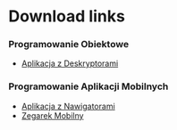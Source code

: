 # Download links

### Programowanie Obiektowe
  * [Aplikacja z Deskryptorami](https://minhaskamal.github.io/DownGit/#/home?url=https://github.com/bulenca/lessons/blob/main/oop/descriptor-app.py)
 
### Programowanie Aplikacji Mobilnych
  * [Aplikacja z Nawigatorami](https://minhaskamal.github.io/DownGit/#/home?url=https://github.com/bulenca/lessons/tree/main/pam/app-navigators)
  * [Zegarek Mobilny](https://minhaskamal.github.io/DownGit/#/home?url=https://github.com/bulenca/lessons/tree/main/pam/clock-app)
